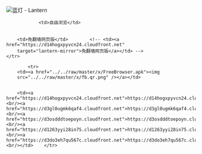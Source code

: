 

<img src="../../raw/master/x/8e0a2b81.c82003be.LanternYellow2.png" alt="蓝灯 - Lantern"/>
<table>
    <tr>
                
                <td>自由浏览</td>
        
        
        <td>免翻墙网页版</td>        <!-- <td><a href="https://d14hogxpyvcn24.cloudfront.net"
        target="lantern-mirror">免翻墙网页版</a></td> -->
    </tr>
    
            <tr>
        <td><a href="../../raw/master/x/FreeBrowser.apk"><img
        src="../../raw/master/x/fb.qr.png" /></a></td>

        
        <td><a href="https://d14hogxpyvcn24.cloudfront.net">https://d14hogxpyvcn24.cloudfront.net</a><br/><a href="https://d3gl0ugmk6qaf4.cloudfront.net">https://d3gl0ugmk6qaf4.cloudfront.net</a><br/><a href="https://d3osdddtoepoyn.cloudfront.net">https://d3osdddtoepoyn.cloudfront.net</a><br/><a href="https://d1263yyi28in75.cloudfront.net">https://d1263yyi28in75.cloudfront.net</a><br/><a href="https://d3do3eh7qu567c.cloudfront.net">https://d3do3eh7qu567c.cloudfront.net</a><br/></td>    </tr>
</table>
